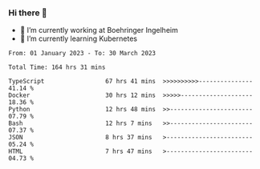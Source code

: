 ### Hi there 👋
- 🔭 I’m currently working at Boehringer Ingelheim
- 🌱 I’m currently learning Kubernetes

 
<!--START_SECTION:waka-->

```text
From: 01 January 2023 - To: 30 March 2023

Total Time: 164 hrs 31 mins

TypeScript                 67 hrs 41 mins  >>>>>>>>>>---------------   41.14 %
Docker                     30 hrs 12 mins  >>>>>--------------------   18.36 %
Python                     12 hrs 48 mins  >>-----------------------   07.79 %
Bash                       12 hrs 7 mins   >>-----------------------   07.37 %
JSON                       8 hrs 37 mins   >------------------------   05.24 %
HTML                       7 hrs 47 mins   >------------------------   04.73 %
```

<!--END_SECTION:waka-->

 
